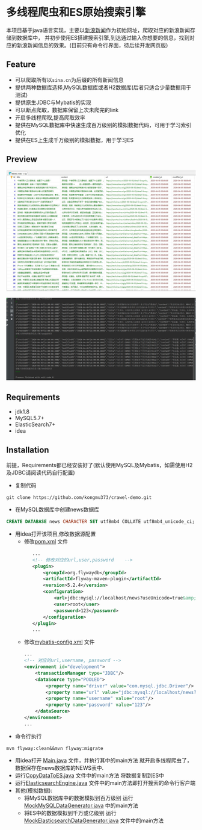 # 多线程爬虫和ES原始搜索引擎
  本项目基于java语言实现，主要以[新浪新闻](https://sina.cn)作为初始网址，爬取对应的新浪新闻存储到数据库中，
并初步使用ES搭建搜索引擎,到达通过输入你想要的信息，找到对应的新浪新闻信息的效果。(目前只有命令行界面，待后续开发网页版)


## Feature
+ 可以爬取所有以`sina.cn`为后缀的所有新闻信息
+ 提供两种数据库选择,MySQL数据库或者H2数据库(后者只适合少量数据用于测试)
+ 提供原生JDBC与Mybatis的实现
+ 可以断点爬取，数据库保留上次未爬完的link
+ 开启多线程爬取,提高爬取效率
+ 提供在MySQL数据库中快速生成百万级别的模拟数据代码，可用于学习索引优化
+ 提供在ES上生成千万级别的模拟数据，用于学习ES

## Preview
![preview01](preview01.jpg)


![preview02](preview02.jpg)

## Requirements
+ jdk1.8
+ MySQL5.7+
+ ElasticSearch7+
+ idea

## Installation
前提，Requirements都已经安装好了(默认使用MySQL及Mybatis，如需使用H2及JDBC请阅读代码自行配置)

+ 复制代码 
 ```
 git clone https://github.com/kongmu373/crawel-demo.git
```
+ 在MySQL数据库中创建news数据库
```sql
CREATE DATABASE news CHARACTER SET utf8mb4 COLLATE utf8mb4_unicode_ci;
```
+ 用idea打开该项目,修改数据源配置
  - 修改[pom.xml](https://github.com/kongmu373/crawel-demo/blob/master/pom.xml) 文件
    ```xml
       ...
       <!-- 修改对应的url,user,password    -->
       <plugin>
           <groupId>org.flywaydb</groupId>
           <artifactId>flyway-maven-plugin</artifactId>
           <version>5.2.4</version>
           <configuration>
               <url>jdbc:mysql://localhost/news?useUnicode=true&amp;characterEncoding=UTF-8&amp;useSSL=false</url>
               <user>root</user>
               <password>123</password>
           </configuration>
       </plugin>
       ...
    ```
  - 修改[mybatis-config.xml](https://github.com/kongmu373/crawel-demo/blob/master/src/main/resources/db/mybatis/mybatis-config.xml) 文件
    ```xml
    ...
    <!-- 对应的url,username, password -->   
    <environment id="development">
        <transactionManager type="JDBC"/>
        <dataSource type="POOLED">
            <property name="driver" value="com.mysql.jdbc.Driver"/>
            <property name="url" value="jdbc:mysql://localhost/news?characterEncoding=UTF-8&amp;useSSL=false"/>
            <property name="username" value="root"/>
            <property name="password" value="123"/>
        </dataSource>
    </environment>
    ...
    ```
+ 命令行执行
 ```
mvn flyway:clean&&mvn flyway:migrate
 ```
+ 用idea打开 [Main.java](https://github.com/kongmu373/crawel-demo/blob/master/src/main/java/com/github/kongmu373/Main.java) 文件，并执行其中的main方法
就开启多线程爬虫了，数据保存在news数据库的NEWS表中.
+ 运行[CopyDataToES.java](https://github.com/kongmu373/crawel-demo/blob/master/src/main/java/com/github/kongmu373/CopyDataToES.java) 文件中的main方法
将数据复制到ES中
+ 运行[ElasticsearchEngine.java](https://github.com/kongmu373/crawel-demo/blob/master/src/main/java/com/github/kongmu373/ElasticsearchEngine.java) 文件中的main方法即打开搜索的命令行客户端
+ 其他(模拟数据):
    + 将MySQL数据库中的数据模拟到百万级别 运行[MockMySQLDataGenerator.java](https://github.com/kongmu373/crawel-demo/blob/master/src/main/java/com/github/kongmu373/MockMySQLDataGenerator.java) 中的main方法
    + 将ES中的数据模拟到千万或亿级别 运行[MockElasticsearchDataGenerator.java](https://github.com/kongmu373/crawel-demo/blob/master/src/main/java/com/github/kongmu373/MockElasticsearchDataGenerator.java) 文件中的main方法

 




